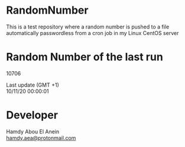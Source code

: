 # RandomNumber    
This is a test repository where a random number is pushed to a file automatically passwordless from a cron job in my Linux CentOS server    
# Random Number of the last run   
10706
      
Last update (GMT +1)    
10/11/20 00:00:01
# Developer    
Hamdy Abou El Anein   
hamdy.aea@protonmail.com
